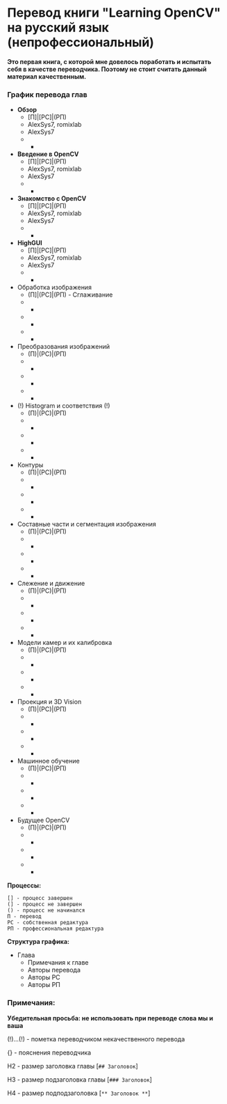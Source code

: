 # Перевод книги "Learning OpenCV" на русский язык (непрофессиональный)

**Это первая книга, с которой мне довелось поработать и испытать себя в качестве переводчика. Поэтому не стоит считать данный материал качественным.**

### График перевода глав

* **Обзор**
    * [П]|[РС]|(РП)
    * AlexSys7, romixlab
    * AlexSys7 
    * -
* **Введение в OpenCV** 
    * [П]|[РС]|(РП) 
    * AlexSys7, romixlab
    * AlexSys7 
    * -
* **Знакомство с OpenCV**
    * [П]|[РС]|(РП) 
    * AlexSys7, romixlab
    * AlexSys7 
    * - 
* **HighGUI** 
    * [П]|[РС]|(РП)
    * AlexSys7, romixlab 
    * AlexSys7 
    * -
* Обработка изображения 
    * (П]|(РС]|(РП) - Сглаживание
    * - 
    * - 
    * -
* Преобразования изображений 
    * (П)|(РС)|(РП) 
    * - 
    * - 
    * -
* (!) Histogram и соответствия (!)
    * (П)|(РС)|(РП) 
    * - 
    * - 
    * -
* Контуры 
    * (П)|(РС)|(РП) 
    * - 
    * - 
    * -
* Составные части и сегментация изображения
    * (П)|(РС)|(РП) 
    * - 
    * - 
    * -
* Слежение и движение
    * (П)|(РС)|(РП) 
    * - 
    * - 
    * -
* Модели камер и их калибровка
    * (П)|(РС)|(РП) 
    * - 
    * - 
    * -
* Проекция и 3D Vision
    * (П)|(РС)|(РП) 
    * - 
    * - 
    * -
* Машинное обучение
    * (П)|(РС)|(РП) 
    * - 
    * - 
    * -
* Будущее OpenCV
    * (П)|(РС)|(РП) 
    * - 
    * - 
    * -

**Процессы:**

	[] - процесс завершен
	(] - процесс не завершен
	() - процесс не начинался
	П - перевод
	РС - собственная редактура
	РП - профессиональная редактура

**Структура графика:**
* Глава
    * Примечания к главе
    * Авторы перевода
    * Авторы РС
    * Авторы РП

### Примечания:

**Убедительная просьба: не использовать при переводе слова мы и ваша**

(!)...(!) - пометка переводчиком некачественного перевода

{} - пояснения переводчика

H2 - размер заголовка главы [```## Заголовок```]

H3 - размер подзаголовка главы [```### Заголовок```]

H4 - размер подподзаголовка [```** Заголовок **```]